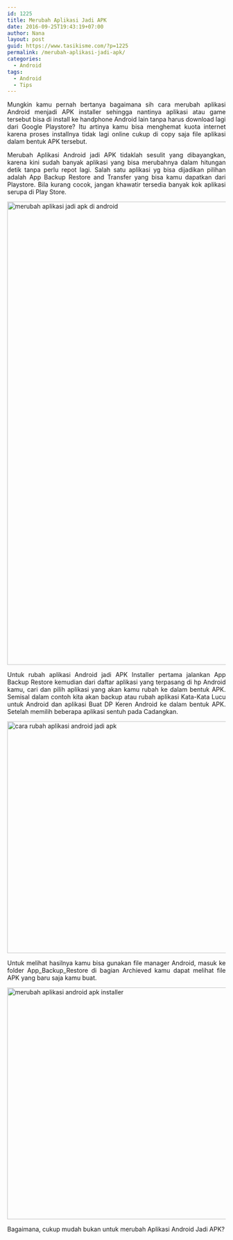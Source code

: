 ```yaml
---
id: 1225
title: Merubah Aplikasi Jadi APK
date: 2016-09-25T19:43:19+07:00
author: Nana
layout: post
guid: https://www.tasikisme.com/?p=1225
permalink: /merubah-aplikasi-jadi-apk/
categories:
  - Android
tags:
  - Android
  - Tips
---
```

<p style="text-align: justify;">
  Mungkin kamu pernah bertanya bagaimana sih cara merubah aplikasi Android menjadi APK installer sehingga nantinya aplikasi atau game tersebut bisa di install ke handphone Android lain tanpa harus download lagi dari Google Playstore? Itu artinya kamu bisa menghemat kuota internet karena proses installnya tidak lagi online cukup di copy saja file aplikasi dalam bentuk APK tersebut.<!--more-->
</p>

<p style="text-align: justify;">
  Merubah Aplikasi Android jadi APK tidaklah sesulit yang dibayangkan, karena kini sudah banyak aplikasi yang bisa merubahnya dalam hitungan detik tanpa perlu repot lagi. Salah satu aplikasi yg bisa dijadikan pilihan adalah App Backup Restore and Transfer yang bisa kamu dapatkan dari Playstore. Bila kurang cocok, jangan khawatir tersedia banyak kok aplikasi serupa di Play Store.
</p>

<p style="text-align: justify;">
  <img loading="lazy" class="aligncenter size-medium" src="https://1.bp.blogspot.com/-lmjsmlYIIIg/V-fF7Yw_BJI/AAAAAAAAJYk/gs6-6_3IROA2Thnmx44rYts95Vi1tTmtACLcB/s1600/merubah-aplikasi-jadi-apk-android-1.png" alt="merubah aplikasi jadi apk di android" width="600" height="1065" />
</p>

<p style="text-align: justify;">
  Untuk rubah aplikasi Android jadi APK Installer pertama jalankan App Backup Restore kemudian dari daftar aplikasi yang terpasang di hp Android kamu, cari dan pilih aplikasi yang akan kamu rubah ke dalam bentuk APK. Semisal dalam contoh kita akan backup atau rubah aplikasi Kata-Kata Lucu untuk Android dan aplikasi Buat DP Keren Android ke dalam bentuk APK. Setelah memilih beberapa aplikasi sentuh pada Cadangkan.
</p>

<p style="text-align: justify;">
  <img loading="lazy" class="aligncenter size-medium" src="https://3.bp.blogspot.com/-I25q1O4KyE0/V-fF7JYO84I/AAAAAAAAJYg/R-OtP859gAc1Sajm8vdlAD_T6tYepmiEwCLcB/s1600/cara-rubah-aplikasi-android-jadi-apk-2.png" alt="cara rubah aplikasi android jadi apk" width="610" height="533" />
</p>

<p style="text-align: justify;">
  Untuk melihat hasilnya kamu bisa gunakan file manager Android, masuk ke folder App_Backup_Restore di bagian Archieved kamu dapat melihat file APK yang baru saja kamu buat.
</p>

<p style="text-align: justify;">
  <img loading="lazy" class="aligncenter size-medium" src="https://2.bp.blogspot.com/-bO5XoFrP9LI/V-fF7MhY80I/AAAAAAAAJYc/VsMfR0mCbSEiyDY58yAmowqM4nphsh6HwCLcB/s1600/merubah-aplikasi-jadi-apk-installer-3.png" alt="merubah aplikasi android apk installer" width="610" height="533" />
</p>

<p style="text-align: justify;">
  Bagaimana, cukup mudah bukan untuk merubah Aplikasi Android Jadi APK?
</p>